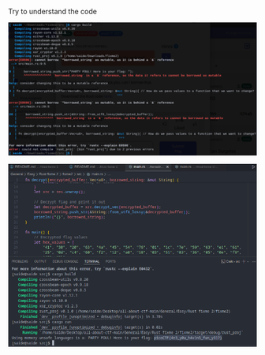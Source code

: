 Try to understand the code







![1746262439119](image/README/1746262439119.png)

![1746262636541](image/README/1746262636541.png)
